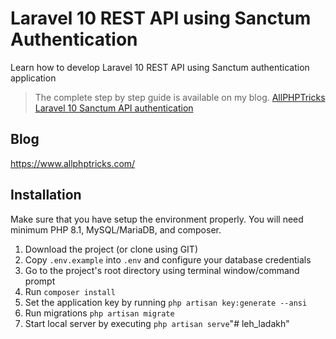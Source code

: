 # Laravel 10 REST API using Sanctum Authentication
Learn how to develop Laravel 10 REST API using Sanctum authentication application

> The complete step by step guide is available on my blog. [AllPHPTricks Laravel 10 Sanctum API authentication](https://www.allphptricks.com/laravel-10-rest-api-using-sanctum-authentication/)

## Blog
https://www.allphptricks.com/


## Installation 
Make sure that you have setup the environment properly. You will need minimum PHP 8.1, MySQL/MariaDB, and composer.

1. Download the project (or clone using GIT)
2. Copy `.env.example` into `.env` and configure your database credentials
3. Go to the project's root directory using terminal window/command prompt
4. Run `composer install`
5. Set the application key by running `php artisan key:generate --ansi`
6. Run migrations `php artisan migrate`
7. Start local server by executing `php artisan serve`"# leh_ladakh" 
